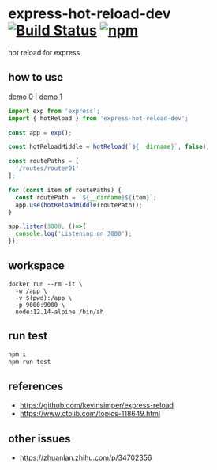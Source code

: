 # express-hot-reload-dev [![Build Status](https://travis-ci.org/BibbyChung/express-hot-reload-dev.svg?branch=master)](https://travis-ci.org/BibbyChung/express-hot-reload-dev) [![npm](https://img.shields.io/npm/v/express-hot-reload-dev.svg)](https://github.com/BibbyChung/express-hot-reload-dev)

hot reload for express

## how to use

[demo 0](https://github.com/BibbyChung/express-hot-reload-dev/tree/master/src/test/case0) |
[demo 1](https://github.com/BibbyChung/express-hot-reload-dev/tree/master/src/test/case1)

```js
import exp from 'express';
import { hotReload } from 'express-hot-reload-dev';

const app = exp();

const hotReloadMiddle = hotReload(`${__dirname}`, false);

const routePaths = [
  '/routes/router01'
];

for (const item of routePaths) {
  const routePath = `${__dirname}${item}`;
  app.use(hotReloadMiddle(routePath));
}

app.listen(3000, ()=>{
  console.log('Listening on 3000');
}); 
```

## workspace

```docker
docker run --rm -it \
  -w /app \
  -v $(pwd):/app \
  -p 9000:9000 \
  node:12.14-alpine /bin/sh
```

## run test

```bash
npm i
npm run test
```

## references

- https://github.com/kevinsimper/express-reload
- https://www.ctolib.com/topics-118649.html


## other issues

- https://zhuanlan.zhihu.com/p/34702356